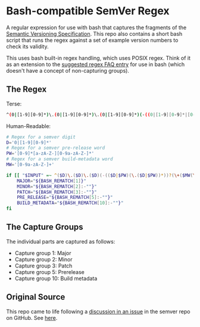 # Bash-compatible SemVer Regex

A regular expression for use with bash that captures the fragments of the
[Semantic Versioning Specification][1]. This repo also contains a short bash
script that runs the regex against a set of example version numbers to check
its validity.

This uses bash built-in regex handling, which uses POSIX regex. Think of it as
an extension to the [suggested regex FAQ entry][2] for use in bash (which
doesn't have a concept of non-capturing groups).


## The Regex

Terse:

```bash
^(0|[1-9][0-9]*)\.(0|[1-9][0-9]*)\.(0|[1-9][0-9]*)(-((0|[1-9][0-9]*|[0-9]*[a-zA-Z-][0-9a-zA-Z-]*)(\.(0|[1-9][0-9]*|[0-9]*[a-zA-Z-][0-9a-zA-Z-]*))*))?(\+([0-9a-zA-Z-]+(\.[0-9a-zA-Z-]+)*))?$
```

Human-Readable:

```bash
# Regex for a semver digit
D='0|[1-9][0-9]*'
# Regex for a semver pre-release word
PW='[0-9]*[a-zA-Z-][0-9a-zA-Z-]*'
# Regex for a semver build-metadata word
MW='[0-9a-zA-Z-]+'

if [[ "$INPUT" =~ ^($D)\.($D)\.($D)(-(($D|$PW)(\.($D|$PW))*))?(\+($MW(\.$MW)*))?$ ]]; then
    MAJOR="${BASH_REMATCH[1]}"
    MINOR="${BASH_REMATCH[2]:-""}"
    PATCH="${BASH_REMATCH[3]:-""}"
    PRE_RELEASE="${BASH_REMATCH[5]:-""}"
    BUILD_METADATA="${BASH_REMATCH[10]:-""}"
fi
```


## The Capture Groups

The individual parts are captured as follows:

- Capture group 1: Major
- Capture group 2: Minor
- Capture group 3: Patch
- Capture group 5: Prerelease
- Capture group 10: Build metadata


## Original Source

This repo came to life following a [discussion in an issue][3] in the semver
repo on GitHub. See [here][3].


[1]: https://semver.org/
[2]: https://semver.org/#is-there-a-suggested-regular-expression-regex-to-check-a-semver-string
[3]: https://github.com/semver/semver/issues/981
